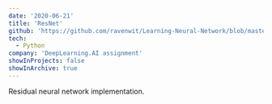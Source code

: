```yaml
---
date: '2020-06-21'
title: 'ResNet'
github: 'https://github.com/ravenwit/Learning-Neural-Network/blob/master/ResNets.py'
tech:
  - Python
company: 'DeepLearning.AI assignment'
showInProjects: false
showInArchive: true
---
```


Residual neural network implementation. 
